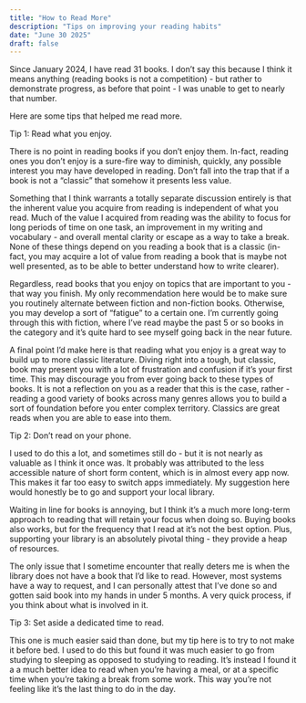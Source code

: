 ```yaml
---
title: "How to Read More"
description: "Tips on improving your reading habits"
date: "June 30 2025"
draft: false
---
```


Since January 2024, I have read 31 books. I don’t say this because I think it means anything (reading books is not a competition) - but rather to demonstrate progress, as before that point - I was unable to get to nearly that number. 

Here are some tips that helped me read more. 

Tip 1: Read what you enjoy.

There is no point in reading books if you don’t enjoy them. In-fact, reading ones you don’t enjoy is a sure-fire way to diminish, quickly, any possible interest you may have developed in reading. Don’t fall into the trap that if a book is not a “classic” that somehow it presents less value. 

Something that I think warrants a totally separate discussion entirely is that the inherent value you acquire from reading is independent of what you read. Much of the value I acquired from reading was the ability to focus for long periods of time on one task, an improvement in my writing and vocabulary - and overall mental clarity or escape as a way to take a break. None of these things depend on you reading a book that is a classic (in-fact, you may acquire a lot of value from reading a book that is maybe not well presented, as to be able to better understand how to write clearer). 

Regardless, read books that you enjoy on topics that are important to you - that way you finish. My only recommendation here would be to make sure you routinely alternate between fiction and non-fiction books. Otherwise, you may develop a sort of “fatigue” to a certain one. I’m currently going through this with fiction, where I’ve read maybe the past 5 or so books in the category and it’s quite hard to see myself going back in the near future. 

A final point I’d make here is that reading what you enjoy is a great way to build up to more classic literature. Diving right into a tough, but classic, book may present you with a lot of frustration and confusion if it’s your first time. This may discourage you from ever going back to these types of books. It is not a reflection on you as a reader that this is the case, rather - reading a good variety of books across many genres allows you to build a sort of foundation before you enter complex territory. Classics are great reads when you are able to ease into them.

Tip 2: Don’t read on your phone.

I used to do this a lot, and sometimes still do - but it is not nearly as valuable as I think it once was. It probably was attributed to the less accessible nature of short form content, which is in almost every app now. This makes it far too easy to switch apps immediately. My suggestion here would honestly be to go and support your local library. 

Waiting in line for books is annoying, but I think it’s a much more long-term approach to reading that will retain your focus when doing so. Buying books also works, but for the frequency that I read at it’s not the best option. Plus, supporting your library is an absolutely pivotal thing - they provide a heap of resources. 

The only issue that I sometime encounter that really deters me is when the library does not have a book that I’d like to read. However, most systems have a way to request, and I can personally attest that I’ve done so and gotten said book into my hands in under 5 months. A very quick process, if you think about what is involved in it. 

Tip 3: Set aside a dedicated time to read. 

This one is much easier said than done, but my tip here is to try to not make it before bed. I used to do this but found it was much easier to go from studying to sleeping as opposed to studying to reading. It’s instead I found it a a much better idea to read when you’re having a meal, or at a specific time when you’re taking a break from some work. This way you’re not feeling like it’s the last thing to do in the day.